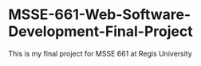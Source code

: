 # MSSE-661-Web-Software-Development-Final-Project
This is my final project for MSSE 661 at Regis University
